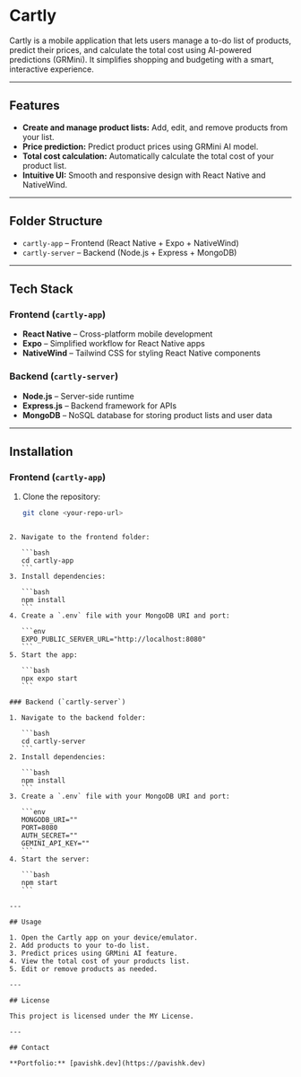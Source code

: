 # Cartly

Cartly is a mobile application that lets users manage a to-do list of products, predict their prices, and calculate the total cost using AI-powered predictions (GRMini). It simplifies shopping and budgeting with a smart, interactive experience.

---

## Features

- **Create and manage product lists:** Add, edit, and remove products from your list.
- **Price prediction:** Predict product prices using GRMini AI model.
- **Total cost calculation:** Automatically calculate the total cost of your product list.
- **Intuitive UI:** Smooth and responsive design with React Native and NativeWind.

---

## Folder Structure

- `cartly-app` – Frontend (React Native + Expo + NativeWind)
- `cartly-server` – Backend (Node.js + Express + MongoDB)

---

## Tech Stack

### Frontend (`cartly-app`)

- **React Native** – Cross-platform mobile development
- **Expo** – Simplified workflow for React Native apps
- **NativeWind** – Tailwind CSS for styling React Native components

### Backend (`cartly-server`)

- **Node.js** – Server-side runtime
- **Express.js** – Backend framework for APIs
- **MongoDB** – NoSQL database for storing product lists and user data

---

## Installation

### Frontend (`cartly-app`)

1. Clone the repository:  
   ```bash
   git clone <your-repo-url>
````

2. Navigate to the frontend folder:

   ```bash
   cd cartly-app
   ```
3. Install dependencies:

   ```bash
   npm install
   ```
4. Create a `.env` file with your MongoDB URI and port:

   ```env
   EXPO_PUBLIC_SERVER_URL="http://localhost:8080"
   ```
5. Start the app:

   ```bash
   npx expo start
   ```

### Backend (`cartly-server`)

1. Navigate to the backend folder:

   ```bash
   cd cartly-server
   ```
2. Install dependencies:

   ```bash
   npm install
   ```
3. Create a `.env` file with your MongoDB URI and port:

   ```env
   MONGODB_URI=""
   PORT=8080
   AUTH_SECRET=""
   GEMINI_API_KEY=""
   ```
4. Start the server:

   ```bash
   npm start
   ```

---

## Usage

1. Open the Cartly app on your device/emulator.
2. Add products to your to-do list.
3. Predict prices using GRMini AI feature.
4. View the total cost of your products list.
5. Edit or remove products as needed.

---

## License

This project is licensed under the MY License.

---

## Contact

**Portfolio:** [pavishk.dev](https://pavishk.dev)